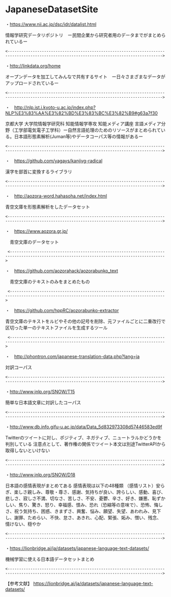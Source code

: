 # JapaneseDatasetSite

・https://www.nii.ac.jp/dsc/idr/datalist.html

情報学研究データリポジトリ　ー民間企業から研究者用のデータまでがまとめられているー
  
    <------------------------------------------------------------------------------------------------------------------------------------------>

・http://linkdata.org/home

 オープンデータを加工してみんなで共有するサイト　ー日々さまざまなデータがアップロードされているー　
 
    <------------------------------------------------------------------------------------------------------------------------------------------>  
  
・　http://nlp.ist.i.kyoto-u.ac.jp/index.php?NLP%E3%83%AA%E3%82%BD%E3%83%BC%E3%82%B9#g63a7f30

  京都大学 大学院情報学研究科 知能情報学専攻 知能メディア講座 言語メディア分野（工学部電気電子工学科）ー自然言語処理のためのリソースがまとめられている。日本語形態素解析(Juman等)やデータコーパス等の情報があるー
  
    <------------------------------------------------------------------------------------------------------------------------------------------>

  
・　https://github.com/yagays/kanjivg-radical

  漢字を部首に変換するライブラリ
  
    <------------------------------------------------------------------------------------------------------------------------------------------>

  
・　http://aozora-word.hahasoha.net/index.html

  青空文庫を形態素解析をしたデータセット
  
    <------------------------------------------------------------------------------------------------------------------------------------------>

  
・　https://www.aozora.gr.jp/

　青空文庫のデータセット
 
     <------------------------------------------------------------------------------------------------------------------------------------------>

 
・　https://github.com/aozorahack/aozorabunko_text

　青空文庫のテキストのみをまとめたもの
 
     <------------------------------------------------------------------------------------------------------------------------------------------>

 
 ・　https://github.com/hppRC/aozorabunko-extractor
 
 青空文庫のテキストをルビやその他の記号を削除、元ファイルごとに二重改行で区切った単一のテキストファイルを生成するツール
 
     <------------------------------------------------------------------------------------------------------------------------------------------>


・　http://phontron.com/japanese-translation-data.php?lang=ja

対訳コーパス

    <------------------------------------------------------------------------------------------------------------------------------------------>


・http://www.jnlp.org/SNOW/T15

簡単な日本語文章に対訳したコーパス

    <------------------------------------------------------------------------------------------------------------------------------------------>


・http://www.db.info.gifu-u.ac.jp/data/Data_5d832973308d57446583ed9f

Twitterのツイートに対し、ポジティブ、ネガティブ、ニュートラルかどうかを判別している
注意点として、著作権の関係でツイート本文は別途TwitterAPIから取得しないといけない

    <------------------------------------------------------------------------------------------------------------------------------------------>


・http://www.jnlp.org/SNOW/D18

日本語の感情表現がまとめてある
感情表現は以下の48種類
（感情リスト）安らぎ、楽しさ親しみ、尊敬・尊さ、感謝、気持ちが良い、誇らしい、感動、喜び、悲しさ、寂しさ不満、切なさ、苦しさ、不安、憂鬱、辛さ、好き、嫌悪、恥ずかしい、焦り、驚き、怒り、幸福感、恨み、恐れ（恐縮等の意味で）、恐怖、悔しさ、祝う気持ち、困惑、きまずさ、興奮、悩み、願望、失望、あわれみ、見下し、謝罪、ためらい、不快、怠さ、あきれ、心配、緊張、妬み、憎い、残念、情けない、穏やか

    <------------------------------------------------------------------------------------------------------------------------------------------>


・https://lionbridge.ai/ja/datasets/japanese-language-text-datasets/

機械学習に使える日本語データセットまとめ

    <------------------------------------------------------------------------------------------------------------------------------------------>


【参考文献】
https://lionbridge.ai/ja/datasets/japanese-language-text-datasets/

